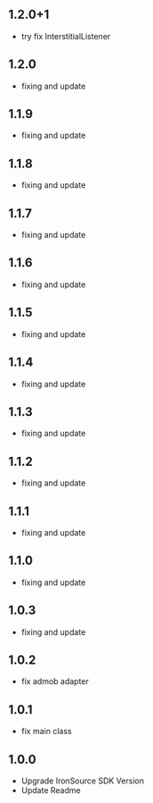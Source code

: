 ## 1.2.0+1
- try fix InterstitialListener
## 1.2.0
- fixing and update
## 1.1.9
- fixing and update
## 1.1.8
- fixing and update
## 1.1.7
- fixing and update
## 1.1.6
- fixing and update
## 1.1.5
- fixing and update
## 1.1.4
- fixing and update
## 1.1.3
- fixing and update
## 1.1.2
- fixing and update
## 1.1.1
- fixing and update
## 1.1.0
- fixing and update
## 1.0.3
- fixing and update
## 1.0.2
- fix admob adapter
## 1.0.1
- fix main class
## 1.0.0
 - Upgrade IronSource SDK Version
 - Update Readme